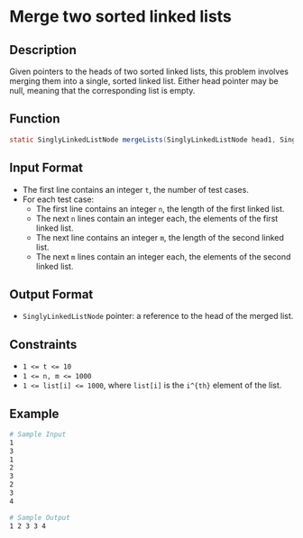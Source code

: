 # Merge two sorted linked lists

## Description

Given pointers to the heads of two sorted linked lists, this problem involves merging them into a single, sorted linked list. Either head pointer may be null, meaning that the corresponding list is empty.

## Function

```java
static SinglyLinkedListNode mergeLists(SinglyLinkedListNode head1, SinglyLinkedListNode head2) {}
```

## Input Format

- The first line contains an integer `t`, the number of test cases.
- For each test case:
  - The first line contains an integer `n`, the length of the first linked list.
  - The next `n` lines contain an integer each, the elements of the first linked list.
  - The next line contains an integer `m`, the length of the second linked list.
  - The next `m` lines contain an integer each, the elements of the second linked list.

## Output Format

- `SinglyLinkedListNode` pointer: a reference to the head of the merged list.

## Constraints

- `1 <= t <= 10`
- `1 <= n, m <= 1000`
- `1 <= list[i] <= 1000`, where `list[i]` is the `i^{th}` element of the list.

## Example

```bash
# Sample Input
1
3
1
2
3
2
3
4

# Sample Output
1 2 3 3 4
```
